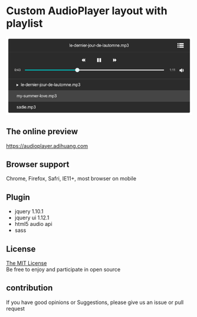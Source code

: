 # Custom AudioPlayer layout with playlist

![audio screenshot](https://raw.githubusercontent.com/hd1987/AudioPlayer/main/screenshot.png)

## The online preview

https://audioplayer.adihuang.com

## Browser support

Chrome, Firefox, Safri, IE11+, most browser on mobile

## Plugin

- jquery 1.10.1
- jquery ui 1.12.1
- html5 audio api
- sass

## License

[The MIT License](http://opensource.org/licenses/MIT)  
Be free to enjoy and participate in open source

## contribution
If you have good opinions or Suggestions, please give us an issue or pull request